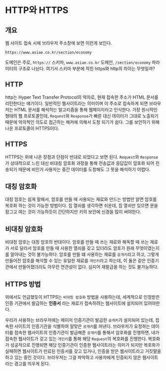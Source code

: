 # HTTP와 HTTPS
## 개요
웹 사이트 접속 시에 브라우저 주소창에 보면 이런게 보인다.
```
https://www.asiae.co.kr/section/economy
```
도메인은 주로, ```https://``` 스키마, ```www.asiae.co.kr``` 도메인, ```/section/economy``` 파라미터의 구조로 나뉜다.
여기서 스키마 부분에 적힌 https와 http의 차이는 무엇일까?
## HTTP
http는 Hyper Text Transfer Protocol의 약자로, 현재 접속한 주소가 HTML 문서를 리턴한다는 얘기이다. 일반적인 웹사이트라는 의미이며 이 주소로 접속하게 되면 브라우저는 HTML 문서를 해석하는 알고리즘을 통해 웹페이지라고 인식한다. 가장 원시적인 형태의 웹 프로토콜인데, ```Request```와 ```Response```가 빠른 대신 데이터가 그대로 노출되기 때문에 악의적인 의도로 접근하는 해커에 의해서 도청 되기가 쉽다. 그를 보안하기 위해 나온 프로토콜이 HTTPS이다.
## HTTPS
HTTPS는 위에 나온 장점과 단점이 반대로 되었다고 보면 된다. ```Request```와 ```Response```가 상대적으로 느린 대신 비대칭 암호화 과정을 통해 전송값과 응답값이 암호화 되어 전송되기 때문에 비인가 사용자는 중간 데이터를 도청해도 그 뜻을 해석하기 어렵다.
## 대칭 암호화
대칭 암호는 쉽게 말해서, 암호를 만들 때 사용되는 재료와 만드는 방법만 알면 암호를 복호화 하는 것이 가능한 방법이다.
집 열쇠를 생각하면 쉬운데, 집 열쇠만 있으면 문을 잠그고 여는 것이 가능하듯이 간단하지만 키의 보안에 신경을 많이 써야한다.
## 비대칭 암호화
비대칭 암호는 대칭 암호의 반대이다. 암호를 만들 때 쓰는 재료와 해독할 때 쓰는 재료가 서로 달라서 암호를 만들 때 사용한 열쇠를 갖고 있더라도 암호가 원래 무엇이였는지를 알아내는 것이 불가능하다.
암호를 만들 떄 사용하는 재료를 ```공개키```라고 하고, 그렇게 만들어진 암호를 해석할 수 있는 유일한 재료를 ```개인키```라고 하는데, 이 둘은 같은 인증기관에서 만들어졌더라도 아무런 연관성이 없다. 심지어 재발급을 하는 것도 불가능하다.
## HTTPS 방법
위에서도 언급했듯이 HTTPS는 ```비대칭 암호화``` 방법을 사용하는데, 세계적으로 인정받은 인증 기관에서 발급하는 **인증서** 라는 재료가 접속하려는 웹사이트에 설치되어 있어야한다.

우리가 사용하는 브라우저에는 메이저 인증기관이 발급한 ```공개키```가 설치되어 있는데, 접속한 사이트의 인증기관을 식별하여 알맞은 ```공개키```를 꺼낸다.
브라우저가 요청하는 데이터를 접속한 웹사이트의 인증기관이 발급해준 ```공개키```를 통해서 암호화를 진행하면, 내가 접속한 웹사이트가 갖고 있는 ```개인키```를 통해 해당 ```Request```의 복호화를 진행한다.
복호화가 성공적으로 진행되면 해당 인증기관이 인증한 웹사이트라는 의미가 되지만 복호화가 실패하면 웹사이트가 만료된 인증서를 갖고 있거나, 인증을 받은 웹사이트라고 거짓말을 하고 있는 중인 것이다.
브라우저는 그걸 파악하고 사용자에게 인증되지 않은 웹사이트라는 경고를 띄우게 된다.